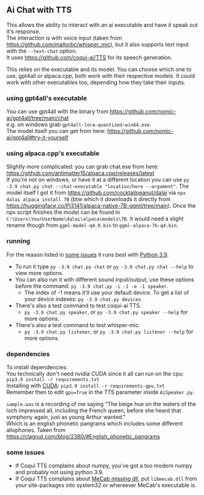 ## Ai Chat with TTS

This allows the ability to interact with an ai executable and have it speak out it's response.  
The interaction is with voice input (taken from https://github.com/mallorbc/whisper_mic), but it also supports text input with the `--text-chat` option.  
It uses https://github.com/coqui-ai/TTS for its speech generation.  

This relies on the executable and its model. You can choose which one to use, gpt4all or alpaca.cpp, both work with their respective models. It could work with other executables too, depending how they take their inputs.

### using gpt4all's executable
You can use gpt4all with the binary from https://github.com/nomic-ai/gpt4all/tree/main/chat  
e.g. on windows grab `gpt4all-lora-quantized-win64.exe`.  
The model itself you can get from here: https://github.com/nomic-ai/gpt4all#try-it-yourself  

### using alpaca.cpp's executable
Slightly more complicated: you can grab chat.exe from here: https://github.com/antimatter15/alpaca.cpp/releases/latest  
If you're not on windows, or have it at a different location you can use `py -3.9 chat.py chat --chat-executable "location/here --argument"`.
The model itself I got it from https://github.com/cocktailpeanut/dalai via `npx dalai alpaca install 7B` (btw which it downloads it directly from https://huggingface.co/Pi3141/alpaca-native-7B-ggml/tree/main). Once the npx script finishes the model can be found in `C:\Users\YourUserName\dalai\alpaca\models\7B`. It would need a slight rename though from `ggml-model-q4_0.bin` to `ggml-alpaca-7b-q4.bin`.

### running
For the reason listed in [some issues](https://github.com/kobitoko/ai-chat-tts#some-issues) it runs best with [Python 3.9](https://www.python.org/downloads/release/python-3913/).  
- To run it type `py -3.9 chat.py chat` or `py -3.9 chat.py chat --help` to view more options.  
- You can also run it with different sound input/output, use these options before the command: `py -3.9 chat.py -i -1 -o -1 speaker`.  
  - The index of -1 means it'll use your default device. To get a list of your device indexes: `py -3.9 chat.py devices`  
- There's also a test command to test coqui-ai TTS.  
  - `py -3.9 chat.py speaker`, or `py -3.9 chat.py speaker --help` for more options.  
- There's also a test command to test whisper-mic.  
  - `py -3.9 chat.py listener`, or `py -3.9 chat.py listener --help` for more options.  

### dependencies
To install dependencies:  
You technically don't need nvidia CUDA since it all can run on the cpu:  
`pip3.9 install -r requirements.txt`  
Installing with [CUDA](https://developer.nvidia.com/cuda-downloads): `pip3.9 install -r requirements-gpu.txt`  
Remember then to edit `gpu=True` in the TTS parameter inside `AiSpeaker.py`.  

`sample.wav` is a recording of me saying "The beige hue on the waters of the loch impressed all, including the French queen, before she heard that symphony again, just as young Arthur wanted."  
Which is an english phonetic pangrams which includes some different allophones. Taken from https://clagnut.com/blog/2380/#English_phonetic_pangrams

### some issues
 - If Coqui TTS complains about numpy, you've got a too modern numpy and probably not using python 3.9.  
 - If Coqui TTS complains about [MeCab missing dll](https://stackoverflow.com/a/68751762), put `libmecab.dll` from your site-packages into system32 or whereever MeCab's executable is.  
 